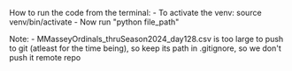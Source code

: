 

How to run the code from the terminal:
    - To activate the venv: source venv/bin/activate
    - Now run "python file_path"

Note:
    - MMasseyOrdinals_thruSeason2024_day128.csv is too large to push to git (atleast for the time being), so keep its path in .gitignore, so we don't push it remote repo


